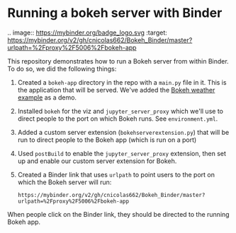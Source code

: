 # Running a bokeh server with Binder

.. image:: https://mybinder.org/badge_logo.svg
 :target: https://mybinder.org/v2/gh/cnicolas662/Bokeh_Binder/master?urlpath=%2Fproxy%2F5006%2Fbokeh-app

This repository demonstrates how to run a Bokeh server from within Binder. To do so, we did the following things:

1. Created a `bokeh-app` directory in the repo with a `main.py` file in it. This is the application that will be served. We've added the
   [Bokeh weather example](https://github.com/bokeh/bokeh/tree/master/examples/app/weather) as a demo. 
2. Installed `bokeh` for the viz and `jupyter_server_proxy` which we'll use to direct people to the port on which Bokeh runs. See `environment.yml`.
3. Added a custom server extension (`bokehserverextension.py`) that will be run to direct people to the Bokeh app (which is run on a port)
4. Used `postBuild` to enable the `jupyter_server_proxy` extension, then set up and enable our custom server extension for Bokeh. 
5. Created a Binder link that uses `urlpath` to point users to the port on which the Bokeh server will run:

   ```
   https://mybinder.org/v2/gh/cnicolas662/Bokeh_Binder/master?urlpath=%2Fproxy%2F5006%2Fbokeh-app

   ```
   
When people click on the Binder link, they should be directed to the running Bokeh app.
